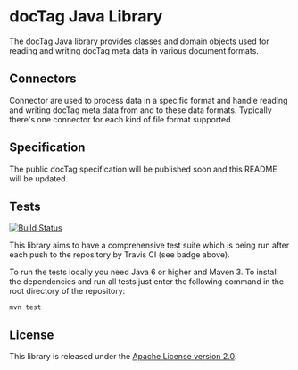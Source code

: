 docTag Java Library
===================

The docTag Java library provides classes and domain objects used for reading and writing docTag meta data in
various document formats.

Connectors
----------

Connector are used to process data in a specific format and handle reading and writing docTag meta data from and to
these data formats. Typically there's one connector for each kind of file format supported.


Specification
-------------

The public docTag specification will be published soon and this README will be updated.


Tests
-----

[![Build Status](https://secure.travis-ci.org/smarchive/doctag_java.png?branch=master)](http://travis-ci.org/smarchive/doctag_java)

This library aims to have a comprehensive test suite which is being run after each push to the repository by
Travis CI (see badge above).

To run the tests locally you need Java 6 or higher and Maven 3. To install the dependencies and run all tests just
enter the following command in the root directory of the repository:

    mvn test


License
-------

This library is released under the [Apache License version 2.0](http://www.apache.org/licenses/LICENSE-2.0.txt).
